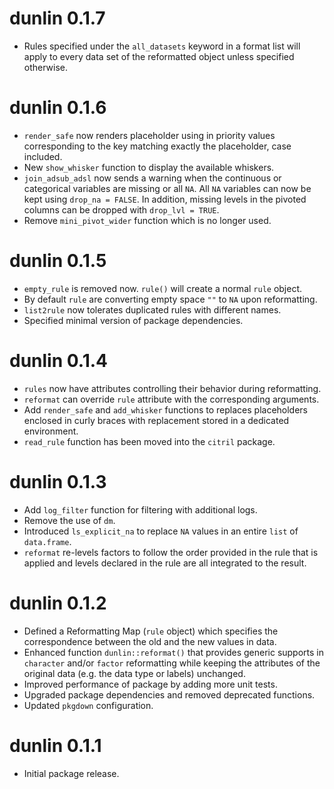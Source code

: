 # dunlin 0.1.7

* Rules specified under the `all_datasets` keyword in a format list will apply to every data set of the reformatted object unless specified otherwise.

# dunlin 0.1.6

* `render_safe` now renders placeholder using in priority values corresponding to the key matching exactly the placeholder, case included.
* New `show_whisker` function to display the available whiskers.
* `join_adsub_adsl` now sends a warning when the continuous or categorical variables are missing or all `NA`. All `NA` variables can now be kept using `drop_na = FALSE`. In addition, missing levels in the pivoted columns can be dropped with `drop_lvl = TRUE`.
* Remove `mini_pivot_wider` function which is no longer used.

# dunlin 0.1.5

* `empty_rule` is removed now. `rule()` will create a normal `rule` object.
* By default `rule` are converting empty space `""` to `NA` upon reformatting.
* `list2rule` now tolerates duplicated rules with different names.
* Specified minimal version of package dependencies.

# dunlin 0.1.4

* `rules` now have attributes controlling their behavior during reformatting.
* `reformat` can override `rule` attribute with the corresponding arguments.
* Add `render_safe` and `add_whisker` functions to replaces placeholders enclosed in curly braces with replacement stored in a dedicated environment.
* `read_rule` function has been moved into the `citril` package.

# dunlin 0.1.3

* Add `log_filter` function for filtering with additional logs.
* Remove the use of `dm`.
* Introduced `ls_explicit_na` to replace `NA` values in an entire `list` of `data.frame`.
* `reformat` re-levels factors to follow the order provided in the rule that is applied and levels declared in the rule are all integrated to the result.

# dunlin 0.1.2

* Defined a Reformatting Map (`rule` object) which specifies the correspondence between the old and the new values in data.
* Enhanced function `dunlin::reformat()` that provides generic supports in `character` and/or `factor` reformatting while keeping the attributes of the original data (e.g. the data type or labels) unchanged.
* Improved performance of package by adding more unit tests.
* Upgraded package dependencies and removed deprecated functions.
* Updated `pkgdown` configuration.

# dunlin 0.1.1

* Initial package release.
